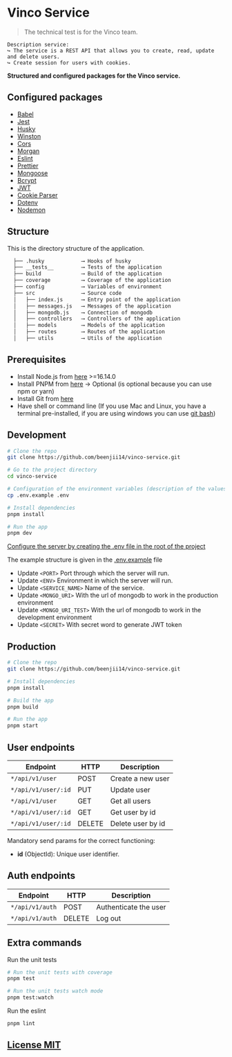 # Vinco Service

> The technical test is for the Vinco team.

```text
Description service:
↪ The service is a REST API that allows you to create, read, update and delete users.
↪ Create session for users with cookies.
```

**Structured and configured packages for the Vinco service.**

## Configured packages

- [Babel](https://babeljs.io/)
- [Jest](https://jestjs.io/)
- [Husky](https://typicode.github.io/husky/#/)
- [Winston](https://www.npmjs.com/package/winston)
- [Cors](https://www.npmjs.com/package/cors)
- [Morgan](https://www.npmjs.com/package/morgan)
- [Eslint](https://eslint.org/)
- [Prettier](https://prettier.io/)
- [Mongoose](https://mongoosejs.com/)
- [Bcrypt](https://www.npmjs.com/package/bcrypt)
- [JWT](https://jwt.io/)
- [Cookie Parser](https://www.npmjs.com/package/cookie-parser)
- [Dotenv](https://www.npmjs.com/package/dotenv)
- [Nodemon](https://www.npmjs.com/package/nodemon)

## Structure

This is the directory structure of the application.

```txt
  ├── .husky            ⟶ Hooks of husky
  ├── __tests__         ⟶ Tests of the application
  ├── build             ⟶ Build of the application
  ├── coverage          ⟶ Coverage of the application
  ├── config            ⟶ Variables of environment
  ├── src               ⟶ Source code
  │   ├── index.js      ⟶ Entry point of the application
  │   ├── messages.js   ⟶ Messages of the application
  │   ├── mongodb.js    ⟶ Connection of mongodb
  │   ├── controllers   ⟶ Controllers of the application
  │   ├── models        ⟶ Models of the application
  │   ├── routes        ⟶ Routes of the application
  │   ├── utils         ⟶ Utils of the application
```

## Prerequisites

- Install Node.js from [here](http://nodejs.org) >=16.14.0
- Install PNPM from [here](https://pnpm.io/es/installation) → Optional (is optional because you can use npm or yarn)
- Install Git from [here](https://git-scm.com/downloads)
- Have shell or command line (If you use Mac and Linux, you have a terminal pre-installed, if you are using windows you can use [git bash](https://git-scm.com/downloads))

## Development

```bash
# Clone the repo
git clone https://github.com/beenjii14/vinco-service.git

# Go to the project directory
cd vinco-service

# Configuration of the environment variables (description of the values in the next step)
cp .env.example .env

# Install dependencies
pnpm install

# Run the app
pnpm dev
```

[Configure the server by creating the .env file in the root of the project](#configuration)

The example structure is given in the [.env.example](.env.example) file

- Update `<PORT>` Port through which the server will run.
- Update `<ENV>` Environment in which the server will run.
- Update `<SERVICE_NAME>` Name of the service.
- Update `<MONGO_URI>` With the url of mongodb to work in the production environment
- Update `<MONGO_URI_TEST>` With the url of mongodb to work in the development environment
- Update `<SECRET>` With secret word to generate JWT token

## Production

```bash
# Clone the repo
git clone https://github.com/beenjii14/vinco-service.git

# Install dependencies
pnpm install

# Build the app
pnpm build

# Run the app
pnpm start
```

## User endpoints

| Endpoint            | HTTP   | Description       |
| ------------------- | ------ | ----------------- |
| `*/api/v1/user`     | POST   | Create a new user |
| `*/api/v1/user/:id` | PUT    | Update user       |
| `*/api/v1/user`     | GET    | Get all users     |
| `*/api/v1/user/:id` | GET    | Get user by id    |
| `*/api/v1/user/:id` | DELETE | Delete user by id |

Mandatory send params for the correct functioning:

- **id** (ObjectId): Unique user identifier.

## Auth endpoints

| Endpoint        | HTTP   | Description           |
| --------------- | ------ | --------------------- |
| `*/api/v1/auth` | POST   | Authenticate the user |
| `*/api/v1/auth` | DELETE | Log out               |

## Extra commands

Run the unit tests

```bash
# Run the unit tests with coverage
pnpm test

# Run the unit tests watch mode
pnpm test:watch
```

Run the eslint

```bash
pnpm lint
```

## [License MIT](LICENSE)
